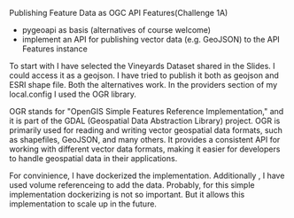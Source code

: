 Publishing Feature Data as OGC API Features(Challenge 1A)

- pygeoapi as basis (alternatives of course welcome)
- implement an API for publishing vector data (e.g. GeoJSON) to the API Features
  instance

To start with I have selected the Vineyards Dataset shared in the Slides. I could access it as a geojson. I have tried to publish it both as geojson and ESRI shape file. Both the alternatives work. In the providers section of my local.config I used the OGR library.

OGR stands for "OpenGIS Simple Features Reference Implementation," and it is part of the GDAL (Geospatial Data Abstraction Library) project. OGR is primarily used for reading and writing vector geospatial data formats, such as shapefiles, GeoJSON, and many others. It provides a consistent API for working with different vector data formats, making it easier for developers to handle geospatial data in their applications.

For convinience, I have dockerized the implementation. Additionally , I have used volume referenceing to add the data. Probably, for this simple implementation dockerizing is not so important. But it allows this implementation to scale up in the future.
